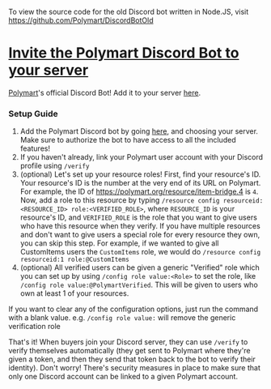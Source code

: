 To view the source code for the old Discord bot written in Node.JS, visit https://github.com/Polymart/DiscordBotOld

# [Invite the Polymart Discord Bot to your server](https://discord.com/api/oauth2/authorize?client_id=724460914560073838&permissions=268527680&scope=bot%20applications.commands)

[Polymart](https://polymart.org)'s official Discord Bot! Add it to your server [here](https://discord.com/api/oauth2/authorize?client_id=724460914560073838&permissions=268527680&scope=bot%20applications.commands).

### Setup Guide

1. Add the Polymart Discord bot by going [here](https://discord.com/api/oauth2/authorize?client_id=724460914560073838&permissions=268527680&scope=bot%20applications.commands), and choosing your server. Make sure to authorize the bot to have access to all the included features!
2. If you haven't already, link your Polymart user account with your Discord profile using `/verify`
3. (optional) Let's set up your resource roles! First, find your resource's ID. Your resource's ID is the number at the very end of its URL on Polymart. For example, the ID of https://polymart.org/resource/item-bridge.4 is `4`. Now, add a role to this resource by typing `/resource config resourceid:<RESOURCE_ID> role:<VERIFIED_ROLE>`, where `RESOURCE_ID` is your resource's ID, and `VERIFIED_ROLE` is the role that you want to give users who have this resource when they verify. If you have multiple resources and don't want to give users a special role for every resource they own, you can skip this step. For example, if we wanted to give all CustomItems users the `CustomItems` role, we would do `/resource config resourceid:1 role:@CustomItems`
4. (optional) All verified users can be given a generic "Verified" role which you can set up by using `/config role value:<Role>` to set the role, like `/config role value:@PolymartVerified`. This will be given to users who own at least 1 of your resources.

If you want to clear any of the configuration options, just run the command with a blank value. e.g. `/config role value:` will remove the generic verification role

That's it! When buyers join your Discord server, they can use `/verify` to verify themselves automatically (they get sent to Polymart where they're given a token, and then they send that token back to the bot to verify their identity). Don't worry! There's security measures in place to make sure that only one Discord account can be linked to a given Polymart account.
